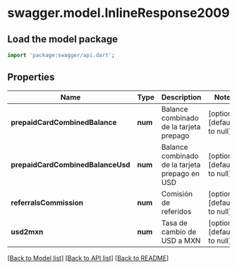 # swagger.model.InlineResponse2009

## Load the model package
```dart
import 'package:swagger/api.dart';
```

## Properties
Name | Type | Description | Notes
------------ | ------------- | ------------- | -------------
**prepaidCardCombinedBalance** | **num** | Balance combinado de la tarjeta prepago | [optional] [default to null]
**prepaidCardCombinedBalanceUsd** | **num** | Balance combinado de la tarjeta prepago en USD | [optional] [default to null]
**referralsCommission** | **num** | Comisión de referidos | [optional] [default to null]
**usd2mxn** | **num** | Tasa de cambio de USD a MXN | [optional] [default to null]

[[Back to Model list]](../README.md#documentation-for-models) [[Back to API list]](../README.md#documentation-for-api-endpoints) [[Back to README]](../README.md)


